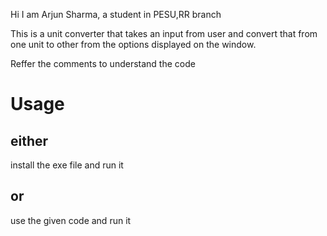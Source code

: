 
Hi I am Arjun Sharma, a student in PESU,RR branch

This is a unit converter that takes an input from user and convert that from one unit to other from the options displayed on the window.

Reffer the comments to understand the code
# Usage

## either
install the exe file and run it

## or
use the given code and run it
